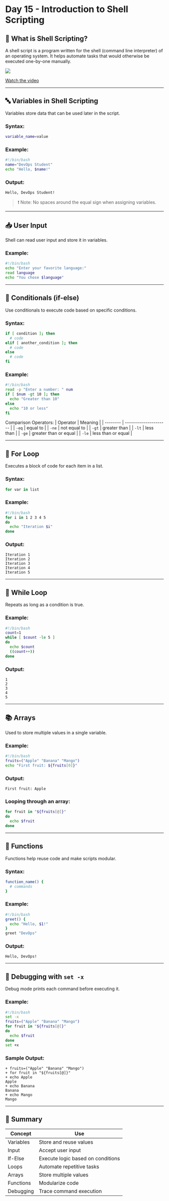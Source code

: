 ﻿# Day 15 - Introduction to Shell Scripting

## 🧠 What is Shell Scripting?

A shell script is a program written for the shell (command line interpreter) of an operating system. It helps automate tasks that would otherwise be executed one-by-one manually.



[![](https://img.youtube.com/vi/dD2BCyNhswU/0.jpg)](https://www.youtube.com/watch?v=dD2BCyNhswU)

[Watch the video](https://www.youtube.com/watch?v=dD2BCyNhswU)

---

## 🔤 Variables in Shell Scripting

Variables store data that can be used later in the script.

### Syntax:
```bash
variable_name=value
```

### Example:
```bash
#!/bin/bash
name="DevOps Student"
echo "Hello, $name!"
```

### Output:
```
Hello, DevOps Student!
```

> ❗ Note: No spaces around the equal sign when assigning variables.

---

## 📥 User Input

Shell can read user input and store it in variables.

### Example:
```bash
#!/bin/bash
echo "Enter your favorite language:"
read language
echo "You chose $language"
```

---

## 🔁 Conditionals (if-else)

Use conditionals to execute code based on specific conditions.

### Syntax:
```bash
if [ condition ]; then
  # code
elif [ another_condition ]; then
  # code
else
  # code
fi
```

### Example:
```bash
#!/bin/bash
read -p "Enter a number: " num
if [ $num -gt 10 ]; then
  echo "Greater than 10"
else
  echo "10 or less"
fi
```
Comparison Operators:
| Operator | Meaning               |
| -------- | --------------------- |
| `-eq`    | equal to              |
| `-ne`    | not equal to          |
| `-gt`    | greater than          |
| `-lt`    | less than             |
| `-ge`    | greater than or equal |
| `-le`    | less than or equal    |

---

## 🔄 For Loop

Executes a block of code for each item in a list.

### Syntax:
```bash
for var in list
```

### Example:
```bash
#!/bin/bash
for i in 1 2 3 4 5
do
  echo "Iteration $i"
done
```

### Output:
```
Iteration 1
Iteration 2
Iteration 3
Iteration 4
Iteration 5
```

---

## 🔄 While Loop

Repeats as long as a condition is true.

### Example:
```bash
#!/bin/bash
count=1
while [ $count -le 5 ]
do
  echo $count
  ((count++))
done
```

### Output:
```
1
2
3
4
5
```

---

## 📚 Arrays

Used to store multiple values in a single variable.

### Example:
```bash
#!/bin/bash
fruits=("Apple" "Banana" "Mango")
echo "First fruit: ${fruits[0]}"
```

### Output:
```
First fruit: Apple
```

### Looping through an array:
```bash
for fruit in "${fruits[@]}"
do
  echo $fruit
done
```

---

## 🧩 Functions

Functions help reuse code and make scripts modular.

### Syntax:
```bash
function_name() {
  # commands
}
```

### Example:
```bash
#!/bin/bash
greet() {
  echo "Hello, $1!"
}
greet "DevOps"
```

### Output:
```
Hello, DevOps!
```

---

## 🐞 Debugging with `set -x`

Debug mode prints each command before executing it.

### Example:
```bash
#!/bin/bash
set -x
fruits=("Apple" "Banana" "Mango")
for fruit in "${fruits[@]}"
do
  echo $fruit
done
set +x
```

### Sample Output:
```
+ fruits=("Apple" "Banana" "Mango")
+ for fruit in "${fruits[@]}"
+ echo Apple
Apple
+ echo Banana
Banana
+ echo Mango
Mango
```

---

## 📌 Summary

| Concept     | Use                                     |
|-------------|------------------------------------------|
| Variables   | Store and reuse values                   |
| Input       | Accept user input                        |
| If-Else     | Execute logic based on conditions        |
| Loops       | Automate repetitive tasks                |
| Arrays      | Store multiple values                    |
| Functions   | Modularize code                          |
| Debugging   | Trace command execution                  |

